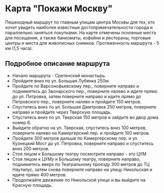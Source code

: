 # Карта "Покажи Москву"
Пешеходный маршрут по главным улицам центра Москвы для тех, кто хочет увидеть наиболее известные достопримечательности города и параллельно заняться покупками. 
На карте отмечены основные места для посещения, а также банкоматы, кофейни и рестораны, торговые центры и места для живописных снимков.
Протяженность маршрута  - 5 км (1,5 часа).
## Подробное описание маршрута
* Начало маршрута - Сретенский монастырь.
* Пройдите вниз по ул. Большая Лубянка 250м.
* Пройдите по Варсонофьевскому пер., поверните направо и поднимитесь до Звонарского пер., поверните налево и идите прямо до ул. Петровка, затем поверните направо и идите прямо до Петровского пер., поверните налево и пройдите 150 метров.
* Спуститесь вниз по ул. Большая Дмитровка 250 метров, поверните направо и пройдите через Тверскую площадь.
* Спуститесь вниз по ул. Тверская 150 метров и зайдите во двор дома номер 6.
* Выйдите обратно на ул. Тверская, спуститесь вниз 100 метров, поверните налево на Камергерский пер. и пройдите 100 метров.
* Пройдите 300 метров дальше по Камергерскому пер. и ул. Кузнецкий Мост до ул. Петровка, поверните направо и спуститесь вниз 200 метров.
* Стоя лицом к Большому театру посмотрите направо - это ЦУМ
* Стоя лицом к ЦУМу и Большому театру, поверните направо, поднимитесь вверх по Театральному проезду 300 метров до ТЦ Наутилус, затем снова поверните направо на улицу Никольская и идите прямо 400 метров.
* Продолжайте движение по Никольской улице и вы выйдите на Красную площадь.

